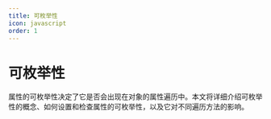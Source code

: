 ```yaml
---
title: 可枚举性
icon: javascript
order: 1
---
```


# 可枚举性

属性的可枚举性决定了它是否会出现在对象的属性遍历中。本文将详细介绍可枚举性的概念、如何设置和检查属性的可枚举性，以及它对不同遍历方法的影响。


